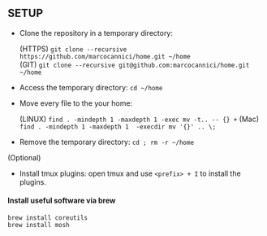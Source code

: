 ## SETUP
* Clone the repository in a temporary directory:

  (HTTPS) `git clone --recursive https://github.com/marcocannici/home.git ~/home`
  <br/>
  (GIT) `git clone --recursive git@github.com:marcocannici/home.git ~/home`

* Access the temporary directory: `cd ~/home`

* Move every file to the your home:

  (LINUX) `find . -mindepth 1 -maxdepth 1 -exec mv -t.. -- {} +`
  (Mac) `find . -mindepth 1 -maxdepth 1  -execdir mv '{}' .. \;`
  
* Remove the temporary directory: `cd ; rm -r ~/home`

(Optional)
* Install tmux plugins: open tmux and use `<prefix> + I` to install the plugins.

#### Install useful software via brew
```
brew install coreutils
brew install mosh
```
